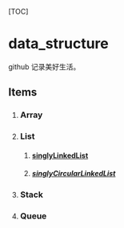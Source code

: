 [TOC]

# data_structure

github 记录美好生活。

## Items

1. ### Array

2. ### List
   1. #### [singlyLinkedList](./src/com/juck/list/singlyLinkedList.md)

   2. ##### [singlyCircularLinkedList](./src/com/juck/list/singlyCircularLinkedList.md)

3. ### Stack

4. ### Queue

